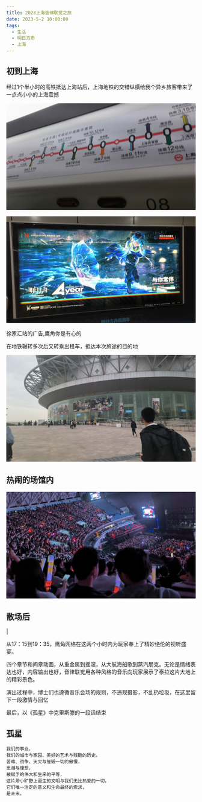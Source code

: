 ```yaml
---
title: 2023上海音律联觉之旅
date: 2023-5-2 10:00:00
tags: 
  - 生活
  - 明日方舟
  - 上海
---
```


## 初到上海
经过1个半小时的高铁抵达上海站后，上海地铁的交错纵横给我个异乡旅客带来了一点点小小的上海震撼

![](image/2023Arknights/IMG_20230429_115159.jpg)

![](image/2023Arknights/IMG_20230429_140827.jpg)

徐家汇站的广告,鹰角你是有心的

在地铁辗转多次后又转乘出租车，抵达本次旅途的目的地

![](image/2023Arknights/IMG_20230429_153944.jpg)

## 热闹的场馆内

![](image/2023Arknights/IMG_20230429_171628.jpg)

## 散场后

|[](image/2023Arknights/IMG_20230429_194630.jpg)

从17：15到19：35，鹰角网络在这两个小时内为玩家奉上了精妙绝伦的视听盛宴。

四个章节和间章动画，从重金属到摇滚，从大航海船歌到蒸汽朋克。无论是情绪表达也好，内容输出也好，音律联觉用各种风格的音乐向玩家展示了泰拉这片大地上的精彩景色。

演出过程中，博士们也遵循音乐会场的规则，不违规摄影，不乱扔垃圾，在这里留下一段激情与回忆

最后，以《孤星》中克里斯滕的一段话结束

## 孤星

``` 
我们的事业，
我们的城市与家园、美好的艺术与残酷的历史。
苦难、战争、天灾与摧毁一切的傲慢，
思潮与理想，
被赋予的伟大和生来的平等，
这片渺小旷野上诞生的文明与我们无比热爱的一切，
它们唯一注定的意义和生命最终的索求，
是未来。
```